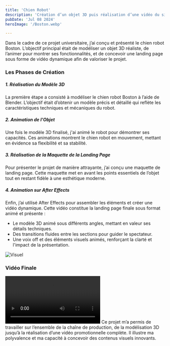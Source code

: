 ```yaml
---
title: 'Chien Robot'
description: 'Création d’un objet 3D puis réalisation d’une vidéo du site internet de l’objet'
pubDate: 'Jul 08 2024'
heroImage: '/Boston.webp'

---
```

Dans le cadre de ce projet universitaire, j’ai conçu et présenté le chien robot Boston. L’objectif principal était de modéliser un objet 3D réaliste, de l’animer pour montrer ses fonctionnalités, et de concevoir une landing page sous forme de vidéo dynamique afin de valoriser le projet. 
 
<section class="flex gap-5 my-10">
<div class="w-1/2">

### Les Phases de Création  

##### 1. **Réalisation du Modèle 3D**
La première étape a consisté à modéliser le chien robot Boston à l’aide de Blender. L’objectif était d’obtenir un modèle précis et détaillé qui reflète les caractéristiques techniques et mécaniques du robot.  

##### 2. **Animation de l'Objet** 
Une fois le modèle 3D finalisé, j'ai animé le robot pour démontrer ses capacités. Ces animations montrent le chien robot en mouvement, mettant en évidence sa flexibilité et sa stabilité.  

#####  3. **Réalisation de la Maquette de la Landing Page**  
Pour présenter le projet de manière attrayante, j’ai conçu une maquette de landing page. Cette maquette met en avant les points essentiels de l’objet tout en restant fidèle à une esthétique moderne.  

##### 4. **Animation sur After Effects**  
Enfin, j’ai utilisé After Effects pour assembler les éléments et créer une vidéo dynamique. Cette vidéo constitue la landing page finale sous format animé et présente :  
- Le modèle 3D animé sous différents angles, mettant en valeur ses détails techniques.  
- Des transitions fluides entre les sections pour guider le spectateur.  
- Une voix off et des éléments visuels animés, renforçant la clarté et l'impact de la présentation.  
</div>
<div class="w-1/2">

![Visuel](/blog/boston.png)

</div>
</section>

### Vidéo Finale  

<video class="w-full aspect-video" src="/blog/boston.mp4" controls title="Présentation vidéo du chien robot Boston" frameborder="0">
</video>
Ce projet m’a permis de travailler sur l’ensemble de la chaîne de production, de la modélisation 3D jusqu’à la réalisation d’une vidéo promotionnelle complète. Il illustre ma polyvalence et ma capacité à concevoir des contenus visuels innovants.  